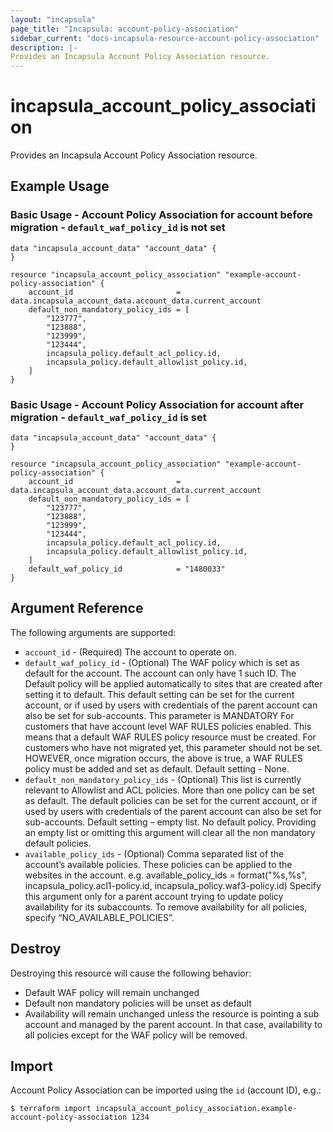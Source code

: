 ```yaml
---
layout: "incapsula"
page_title: "Incapsula: account-policy-association"
sidebar_current: "docs-incapsula-resource-account-policy-association"
description: |-
Provides an Incapsula Account Policy Association resource.
---
```

# incapsula_account_policy_association
Provides an Incapsula Account Policy Association resource.
## Example Usage 

### Basic Usage - Account Policy Association for account before migration - `default_waf_policy_id` is not set
```hcl
data "incapsula_account_data" "account_data" {
}

resource "incapsula_account_policy_association" "example-account-policy-association" {
    account_id                       = data.incapsula_account_data.account_data.current_account
    default_non_mandatory_policy_ids = [
        "123777",
        "123888",
        "123999",
        "123444",
        incapsula_policy.default_acl_policy.id,
        incapsula_policy.default_allowlist_policy.id,
    ]
}
```

### Basic Usage - Account Policy Association for account after migration - `default_waf_policy_id` is set
```hcl
data "incapsula_account_data" "account_data" {
}

resource "incapsula_account_policy_association" "example-account-policy-association" {
    account_id                       = data.incapsula_account_data.account_data.current_account
    default_non_mandatory_policy_ids = [
        "123777",
        "123888",
        "123999",
        "123444",
        incapsula_policy.default_acl_policy.id,
        incapsula_policy.default_allowlist_policy.id,
    ]
    default_waf_policy_id            = "1480033"
}
```
## Argument Reference
The following arguments are supported:
* `account_id` - (Required) The account to operate on.
* `default_waf_policy_id` - (Optional)  The WAF policy which is set as default for the account. The account can only have 1 such ID.
  The Default policy will be applied automatically to sites that are created after setting it to default.
  This default setting can be set for the current account, or if used by users with credentials of the parent account can also be set for sub-accounts.
  This parameter is MANDATORY For customers that have account level WAF RULES policies enabled. This means that a default WAF RULES policy resource must be created.
  For customers who have not migrated yet, this parameter should not be set. HOWEVER, once migration occurs, the above is true, a WAF RULES policy must be added and set as default.
  Default setting - None.
* `default_non_mandatory_policy_ids` - (Optional)  This list is currently relevant to Allowlist and ACL policies. More than one policy can be set as default.
  The default policies can be set for the current account, or if used by users with credentials of the parent account can also be set for sub-accounts.
  Default setting – empty list. No default policy. Providing an empty list or omitting this argument will clear all the non mandatory default policies.
* `available_policy_ids` - (Optional) Comma separated list of the account’s available policies. These policies can be applied to the websites in the account.
  e.g. available_policy_ids = format(\"%s,%s\", incapsula_policy.acl1-policy.id, incapsula_policy.waf3-policy.id)
  Specify this argument only for a parent account trying to update policy availability for its subaccounts. To remove availability for all policies, specify “NO_AVAILABLE_POLICIES”.
  
## Destroy
Destroying this resource will cause the following behavior:
* Default WAF policy will remain unchanged
* Default non mandatory policies will be unset as default 
* Availability will remain unchanged unless the resource is pointing a sub account and managed by the parent account. In that case, availability to all policies except for the WAF policy will be removed.
## Import

Account Policy Association can be imported using the `id` (account ID), e.g.:
```
$ terraform import incapsula_account_policy_association.example-account-policy-association 1234
```
